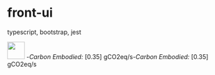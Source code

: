 # front-ui
typescript, bootstrap, jest


<picture><image width="40" height="40" src="https://if.greensoftware.foundation/img/logo.svg"></picture> -<span style="color:#green">*Carbon Embodied:* [0.35] gCO2eq/s</span>-<span style="color:#green">*Carbon Embodied:* [0.35] gCO2eq/s</span>

